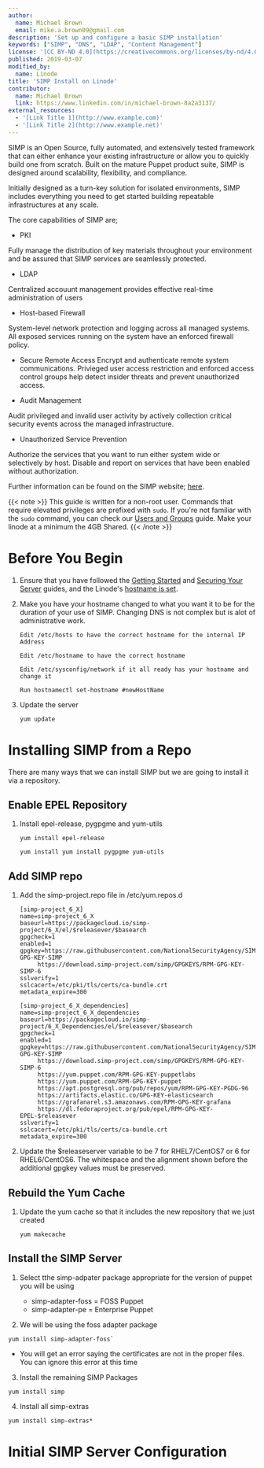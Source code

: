 ```yaml
---
author:
  name: Michael Brown
  email: mike.a.brown09@gmail.com
description: 'Set up and configure a basic SIMP installation'
keywords: ["SIMP", "DNS", "LDAP", "Content Management"]
license: '[CC BY-ND 4.0](https://creativecommons.org/licenses/by-nd/4.0)'
published: 2019-03-07
modified_by:
  name: Linode
title: 'SIMP Install on Linode'
contributor:
  name: Michael Brown
  link: https://www.linkedin.com/in/michael-brown-8a2a3137/
external_resources:
  - '[Link Title 1](http://www.example.com)'
  - '[Link Title 2](http://www.example.net)'
---
```

SIMP is an Open Source, fully automated, and extensively tested framework that can either enhance your existing infrastructure or allow you to quickly build one from scratch. Built on the mature Puppet product suite, SIMP is designed around scalability, flexibility, and compliance. 

Initially designed as a turn-key solution for isolated environments, SIMP includes everything you need to get started building repeatable infrastructures at any scale.

The core capabilities of SIMP are; 

* PKI

Fully manage the distribution of key materials throughout your environment and be assured that SIMP services are seamlessly protected.

* LDAP

Centralized accouunt management provides effective real-time administration of users

* Host-based Firewall

System-level network protection and logging across all managed systems. All exposed services running on the system have an enforced firewall policy.

* Secure Remote Access
Encrypt and authenticate remote system communications. Privieged user access restriction and enforced access control groups help detect insider threats and prevent unauthorized access. 

* Audit Management

Audit privileged and invalid user activity by actively collection critical security events across the managed infrastructure.

* Unauthorized Service Prevention

Authorize the services that you want to run either system wide or selectively by host. Disable and report on services that have been enabled without authorization.

Further information can be found on the SIMP website; [here](https://www.simp-project.com/). 


{{< note >}}
This guide is written for a non-root user. Commands that require elevated privileges are prefixed with `sudo`. If you're not familiar with the `sudo` command, you can check our [Users and Groups](/docs/tools-reference/linux-users-and-groups/) guide. Make your linode at a minimum the 4GB Shared.
{{< /note >}}

# Before You Begin
1.  Ensure that you have followed the [Getting Started](/docs/getting-started/) and [Securing Your Server](/docs/security/securing-your-server/) guides, and the Linode's [hostname is set](/docs/getting-started/#setting-the-hostname).
2. Make you have your hostname changed to what you want it to be for the duration of your use of SIMP. Changing DNS is not complex but is alot of administrative work.

      ```
      Edit /etc/hosts to have the correct hostname for the internal IP Address
      
      Edit /etc/hostname to have the correct hostname
      
      Edit /etc/sysconfig/network if it all ready has your hostname and change it
      
      Run hostnamectl set-hostname #newHostName
      ```
  
3. Update the server

    ```
    yum update
    ```

# Installing SIMP from a Repo
There are many ways that we can install SIMP but we are going to install it via a repository. 

## Enable EPEL Repository

1. Install epel-release, pygpgme and yum-utils

    ```
    yum install epel-release
    
    yum install yum install pygpgme yum-utils
    ```
    
 ## Add SIMP repo
1. Add the simp-project.repo file in /etc/yum.repos.d
      ```
    [simp-project_6_X]
    name=simp-project_6_X
    baseurl=https://packagecloud.io/simp-project/6_X/el/$releasever/$basearch
    gpgcheck=1
    enabled=1
    gpgkey=https://raw.githubusercontent.com/NationalSecurityAgency/SIMP/master/GPGKEYS/RPM-GPG-KEY-SIMP
           https://download.simp-project.com/simp/GPGKEYS/RPM-GPG-KEY-SIMP-6
    sslverify=1
    sslcacert=/etc/pki/tls/certs/ca-bundle.crt
    metadata_expire=300

    [simp-project_6_X_dependencies]
    name=simp-project_6_X_dependencies
    baseurl=https://packagecloud.io/simp-project/6_X_Dependencies/el/$releasever/$basearch
    gpgcheck=1
    enabled=1
    gpgkey=https://raw.githubusercontent.com/NationalSecurityAgency/SIMP/master/GPGKEYS/RPM-GPG-KEY-SIMP
           https://download.simp-project.com/simp/GPGKEYS/RPM-GPG-KEY-SIMP-6
           https://yum.puppet.com/RPM-GPG-KEY-puppetlabs
           https://yum.puppet.com/RPM-GPG-KEY-puppet
           https://apt.postgresql.org/pub/repos/yum/RPM-GPG-KEY-PGDG-96
           https://artifacts.elastic.co/GPG-KEY-elasticsearch
           https://grafanarel.s3.amazonaws.com/RPM-GPG-KEY-grafana
           https://dl.fedoraproject.org/pub/epel/RPM-GPG-KEY-EPEL-$releasever
    sslverify=1
    sslcacert=/etc/pki/tls/certs/ca-bundle.crt
    metadata_expire=300
    ```
    
    
2. Update the $releaseserver variable to be 7 for RHEL7/CentOS7 or 6 for RHEL6/CentOS6. The whitespace and the alignment shown before the additional gpgkey values must be preserved.

## Rebuild the Yum Cache
1. Update the yum cache so that it includes the new repository that we just created
    ```
    yum makecache
    ```

## Install the SIMP Server
1. Select tthe simp-adpater package appropriate for the version of puppet you will be using
    - simp-adapter-foss = FOSS Puppet
    - simp-adapter-pe = Enterprise Puppet

2. We will be using the foss adapter package
  ```
  yum install simp-adapter-foss`
  ```
  - You will get an error saying the certificates are not in the proper files. You can ignore this error at this time

3. Install the remaining SIMP Packages
  ```
  yum install simp
  ```
4. Install all simp-extras
```
yum install simp-extras*
```

# Initial SIMP Server Configuration

